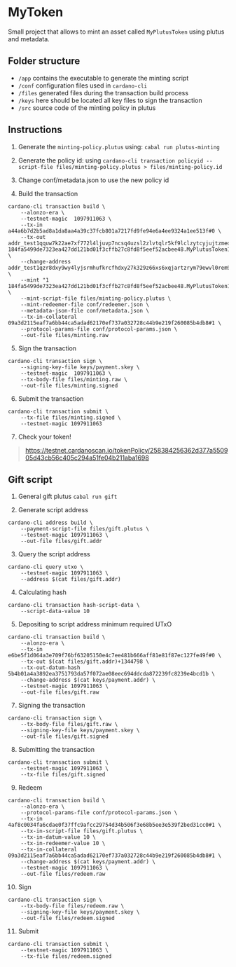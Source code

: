 # MyToken

Small project that allows to mint an asset called `MyPlutusToken` using plutus and metadata.

## Folder structure
- `/app` contains the executable to generate the minting script
- `/conf` configuration files used in `cardano-cli`
- `/files` generated files during the transaction build process
- `/keys` here should be located all key files to sign the transaction
- `/src` source code of the minting policy in plutus

## Instructions

1. Generate the `minting-policy.plutus` using:
`cabal run plutus-minting`

2. Generate the policy id: using
`cardano-cli transaction policyid --script-file files/minting-policy.plutus > files/minting-policy.id`

3. Change conf/metadata.json to use the new policy id

4. Build the transaction
```
cardano-cli transaction build \
    --alonzo-era \
    --testnet-magic  1097911063 \
    --tx-in a44a6b7d2b5ad8a1da8aa4a39c37fcb801a7217fd9fe94e6a4ee9324a1ee513f#0 \
    --tx-out addr_test1qquw7k22ae7xf772l4ljuvp7ncsq4uzsl2zlvtqlr5kf9lclzytcyjujtzmedxzjgq92kwg48my4dsdnzcmdj6eh5sxqy4j3up+2000000+"1 184fa5499de7323ea427dd121bd01f3cffb27c8fd8f5eef52acbee48.MyPlutusToken1" \
    --change-address addr_test1qzr8dxy9wy4lyjsrmhufkrcfhdxy27k329z66xs6xqjartzrym79ewvl0rem9r0wk8dtry43hj4nt0ghw09n60v40k3srv5uq3 \
    --mint "1 184fa5499de7323ea427dd121bd01f3cffb27c8fd8f5eef52acbee48.MyPlutusToken1" \
    --mint-script-file files/minting-policy.plutus \
    --mint-redeemer-file conf/redeemer.json \
    --metadata-json-file conf/metadata.json \
    --tx-in-collateral 09a3d2115eaf7a6bb44ca5adad62170ef737a032728c44b9e219f260085b4db8#1 \
    --protocol-params-file conf/protocol-params.json \
    --out-file files/minting.raw
```

5. Sign the transaction
```
cardano-cli transaction sign \
    --signing-key-file keys/payment.skey \
    --testnet-magic  1097911063 \
    --tx-body-file files/minting.raw \
    --out-file files/minting.signed
```

6. Submit the transaction
```
cardano-cli transaction submit \
    --tx-file files/minting.signed \
    --testnet-magic 1097911063
```

7. Check your token!
> https://testnet.cardanoscan.io/tokenPolicy/258384256362d377a550905d43cb56c405c294a51fe04b211aba1698


## Gift script

1. General gift plutus
`cabal run gift`

2. Generate script address
```
cardano-cli address build \
    --payment-script-file files/gift.plutus \
    --testnet-magic 1097911063 \
    --out-file files/gift.addr
```

3. Query the script address
```
cardano-cli query utxo \
    --testnet-magic 1097911063 \
    --address $(cat files/gift.addr)
```

4. Calculating hash
```
cardano-cli transaction hash-script-data \
    --script-data-value 10
```

5. Depositing to script address minimum required UTxO
```
cardano-cli transaction build \
    --alonzo-era \
    --tx-in e6be5f1d064a3e709f76bf63205150e4c7ee481b666aff81e81f87ec127fe49f#0 \
    --tx-out $(cat files/gift.addr)+1344798 \
    --tx-out-datum-hash 5b4b01a4a3892ea3751793da57f072ae08eec694ddcda872239fc8239e4bcd1b \
    --change-address $(cat keys/payment.addr) \
    --testnet-magic 1097911063 \
    --out-file files/gift.raw
```

7. Signing the transaction
```
cardano-cli transaction sign \
    --tx-body-file files/gift.raw \
    --signing-key-file keys/payment.skey \
    --out-file files/gift.signed
```

8. Submitting the transaction
```
cardano-cli transaction submit \
    --testnet-magic 1097911063 \
    --tx-file files/gift.signed
```

9. Redeem
```
cardano-cli transaction build \
    --alonzo-era \
    --protocol-params-file conf/protocol-params.json \
    --tx-in 4af8c0034fa6cdae0f37ffc9afcc29754d34b506f3e68b5ee3e539f2bed31cc0#1 \
    --tx-in-script-file files/gift.plutus \
    --tx-in-datum-value 10 \
    --tx-in-redeemer-value 10 \
    --tx-in-collateral 09a3d2115eaf7a6bb44ca5adad62170ef737a032728c44b9e219f260085b4db8#1 \
    --change-address $(cat keys/payment.addr) \
    --testnet-magic 1097911063 \
    --out-file files/redeem.raw
```

10. Sign
```
cardano-cli transaction sign \
    --tx-body-file files/redeem.raw \
    --signing-key-file keys/payment.skey \
    --out-file files/redeem.signed
```

11. Submit
```
cardano-cli transaction submit \
    --testnet-magic 1097911063 \
    --tx-file files/redeem.signed
```